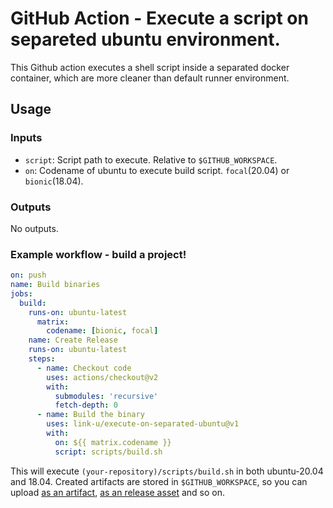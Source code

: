 # GitHub Action - Execute a script on separeted ubuntu environment.

This Github action executes a shell script inside a separated docker container, which are more cleaner than default runner environment.

## Usage

### Inputs

- `script`: Script path to execute. Relative to `$GITHUB_WORKSPACE`.
- `on`: Codename of ubuntu to execute build script. `focal`(20.04) or `bionic`(18.04).

### Outputs

No outputs.

### Example workflow - build a project!

```yaml
on: push
name: Build binaries
jobs:
  build:
    runs-on: ubuntu-latest
      matrix:
        codename: [bionic, focal]
    name: Create Release
    runs-on: ubuntu-latest
    steps:
      - name: Checkout code
        uses: actions/checkout@v2
        with:
          submodules: 'recursive'
          fetch-depth: 0
      - name: Build the binary
        uses: link-u/execute-on-separated-ubuntu@v1
        with:
          on: ${{ matrix.codename }}
          script: scripts/build.sh
```

This will execute `(your-repository)/scripts/build.sh` in both ubuntu-20.04 and 18.04.
Created artifacts are stored in `$GITHUB_WORKSPACE`, so you can upload [as an artifact](https://github.com/actions/upload-artifact), [as an release asset](https://github.com/actions/upload-release-asset) and so on.
